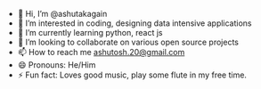 - 👋 Hi, I’m @ashutakagain
- 👀 I’m interested in coding, designing data intensive applications
- 🌱 I’m currently learning python, react js
- 💞️ I’m looking to collaborate on various open source projects
- 📫 How to reach me ashutosh.20@gmail.com
- 😄 Pronouns: He/Him
- ⚡ Fun fact: Loves good music, play some flute in my free time.

<!---
ashutakagain/ashutakagain is a ✨ special ✨ repository because its `README.md` (this file) appears on your GitHub profile.
You can click the Preview link to take a look at your changes.
--->
